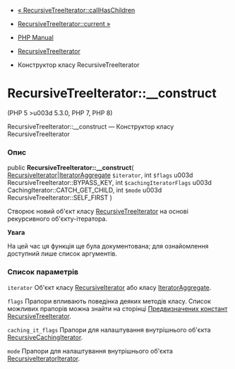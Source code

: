 - [«
RecursiveTreeIterator::callHasChildren](recursivetreeiterator.callhaschildren.md)
- [RecursiveTreeIterator::current
»](recursivetreeiterator.current.md)

- [PHP Manual](index.md)
- [RecursiveTreeIterator](class.recursivetreeiterator.md)
- Конструктор класу RecursiveTreeIterator

# RecursiveTreeIterator::\_\_construct

(PHP 5 \>u003d 5.3.0, PHP 7, PHP 8)

RecursiveTreeIterator::\_\_construct — Конструктор класу
RecursiveTreeIterator

### Опис

public **RecursiveTreeIterator::\_\_construct**(
[RecursiveIterator](class.recursiveiterator.md)\|[IteratorAggregate](class.iteratoraggregate.md)
`$iterator`,
int `$flags` u003d RecursiveTreeIterator::BYPASS_KEY,
int `$cachingIteratorFlags` u003d CachingIterator::CATCH_GET_CHILD,
int `$mode` u003d RecursiveTreeIterator::SELF_FIRST
)

Створює новий об'єкт класу
[RecursiveTreeIterator](class.recursivetreeiterator.md) на основі
рекурсивного об'єкту-ітератора.

**Увага**

На цей час ця функція ще була документована; для
ознайомлення доступний лише список аргументів.

### Список параметрів

`iterator`
Об'єкт класу [RecursiveIterator](class.recursiveiterator.md) або
класу [IteratorAggregate](class.iteratoraggregate.md).

`flags`
Прапори впливають поведінка деяких методів класу. Список можливих
прапорів можна знайти на сторінці [Предвизначених констант
RecursiveTreeIterator](class.recursivetreeiterator.md#recursivetreeiterator.constants).

`caching_it_flags`
Прапори для налаштування внутрішнього об'єкта
[RecursiveCachingIterator](class.recursivecachingiterator.md).

`mode`
Прапори для налаштування внутрішнього об'єкта
[RecursiveIteratorIterator](class.recursiveiteratoriterator.md).
